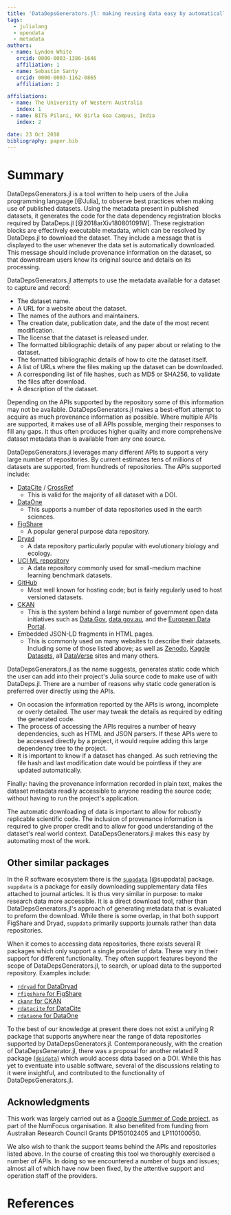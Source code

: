 ```yaml
---
title: 'DataDepsGenerators.jl: making reusing data easy by automatically generating DataDeps.jl registration code'
tags:
  - julialang
  - opendata
  - metadata
authors:
 - name: Lyndon White
   orcid: 0000-0003-1386-1646
   affiliation: 1
 - name: Sebastin Santy
   orcid: 0000-0003-1162-0865
   affiliation: 2

affiliations:
 - name: The University of Western Australia
   index: 1
 - name: BITS Pilani, KK Birla Goa Campus, India
   index: 2

date: 23 Oct 2018
bibliography: paper.bib
---
```


# Summary

DataDepsGenerators.jl is a tool written to help users of the Julia programming language [@Julia],
to observe best practices when making use of published datasets.
Using the metadata present in published datasets, it generates the code for the data dependency registration blocks required by DataDeps.jl [@2018arXiv180801091W].
These registration blocks are effectively executable metadata,
which can be resolved by DataDeps.jl to download the dataset.
They include a message that is displayed to the user whenever the data set is automatically downloaded.
This message should include provenance information on the dataset,
so that downstream users know its original source and details on its processing.

DataDepsGenerators.jl attempts to use the metadata available for a dataset to capture and record:

 - The dataset name.
 - A URL for a website about the dataset.
 - The names of the authors and maintainers.
 - The creation date, publication date, and the date of the most recent modification.
 - The license that the dataset is released under.
 - The formatted bibliographic details of any paper about or relating to the dataset.
 - The formatted bibliographic details of how to cite the dataset itself.
 - A list of URLs where the files making up the dataset can be downloaded.
 - A corresponding list of file hashes, such as MD5 or SHA256, to validate the files after download.
 - A description of the dataset.

Depending on the APIs supported by the repository some of this information may not be available.
DataDepsGenerators.jl makes a best-effort attempt to acquire as much provenance information as possible.
Where multiple APIs are supported, it makes use of all APIs possible, merging their responses to fill any gaps.
It thus often produces higher quality and more comprehensive dataset metadata than is available from any one source.

DataDepsGenerators.jl leverages many different APIs to support a very large number of repositories.
By current estimates tens of millions of datasets are supported, from hundreds of repositories.
The APIs supported include:

 - [DataCite](https://datacite.org/) / [CrossRef](https://www.crossref.org/)
    - This is valid for the majority of all dataset with a DOI.
 - [DataOne](https://www.dataone.org/)
    - This supports a number of data repositories used in the earth sciences.
 - [FigShare](http://figshare.com/)
    - A popular general purpose data repository.
 - [Dryad](http://datadryad.org/)
    - A data repository particularly popular with evolutionary biology and ecology.
 - [UCI ML repository](https://archive.ics.uci.edu/ml/)
    - A data repository commonly used for small-medium machine learning benchmark datasets.
 - [GitHub](https://github.com)
    - Most well known for hosting code; but is fairly regularly used to host versioned datasets.
 - [CKAN](http://ckan.org/)
    - This is the system behind a large number of government open data initiatives such as [Data.Gov](https://data.gov), [data.gov.au](https://data.gov.au/), and the [European Data Portal](https://www.europeandataportal.eu/).
 - Embedded JSON-LD fragments in HTML pages.
    - This is commonly used on many websites to describe their datasets. Including some of those listed above; as well as [Zenodo](https://zenodo.org/), [Kaggle Datasets](https://www.kaggle.com/datasets), all [DataVerse](https://dataverse.org/) sites and many others.


DataDepsGenerators.jl as the name suggests, generates static code which the user can add into their project's Julia source code to make use of with DataDeps.jl.
There are a number of reasons why static code generation is preferred over directly using the APIs.

 - On occasion the information reported by the APIs is wrong, incomplete or overly detailed. The user may tweak the details as required by  editing the generated code.
 - The process of accessing the APIs requires a number of heavy dependencies, such as HTML and JSON parsers. If these APIs were to be accessed directly by a project, it would require adding this large dependency tree to the project.
 - It is important to know if a dataset has changed. As such retrieving the file hash and last modification date would be pointless if they are updated automatically.
 
Finally: having the provenance information recorded in plain text, makes the dataset metadata readily accessible to anyone reading the source code; without having to run the project's application.



The automatic downloading of data is important to allow for robustly replicable scientific code.
The inclusion of provenance information is required to give proper credit and to allow for good understanding of the dataset's real world context.
DataDepsGenerators.jl makes this easy by automating most of the work.


## Other similar packages
In the R software ecosystem  there is the [`suppdata`](https://github.com/ropensci/suppdata) [@suppdata] package.
`suppdata` is a package for easily downloading supplementary data files attached to journal articles.
It is thus very similar in purpose: to make research data more accessible.
It is a direct download tool, rather than DataDepsGenerators.jl's approach of generating metadata that is evaluated to preform the download.
While there is some overlap, in that both support FigShare and Dryad,
`suppdata` primarily supports journals rather than data repositories.

When it comes to accessing data repositories, there exists several R packages which only support a single provider of data.
These vary in their support for different functionality.
They often support features beyond the scope of DataDepsGenerators.jl, to search, or upload data to the supported repository.
Examples include:

 - [`rdryad` for DataDryad](https://github.com/ropensci/rdryad)
 - [`rfigshare` for FigShare](https://github.com/ropensci/rfigshare)
 - [`ckanr` for CKAN](https://github.com/ropensci/ckanr)
 - [`rdatacite` for DataCite](https://github.com/ropensci/rdatacite)
 - [`rdataone` for DataOne](https://github.com/DataONEorg/rdataone)

To the best of our knowledge at present there does not exist a unifying R package that supports anywhere near the range of data repositories supported by DataDepsGenerators.jl.
Contemporaneously, with the creation of DataDepsGenerator.jl,
there was a proposal for another related R package ([`doidata`](https://github.com/ropenscilabs/doidata)) which would access data based on a DOI.
While this has yet to eventuate into usable software, several of the discussions relating to it were insightful,
and contributed to the functionality of DataDepsGenerators.jl.


## Acknowledgments
 
This work was largely carried out as a [Google Summer of Code project](https://medium.com/@sebastinsanty/google-summer-of-code-2018-julia-computing-report-8d3f553d7050), as part of the NumFocus organisation.
It also benefited from funding from Australian Research Council Grants DP150102405 and LP110100050.

We also wish to thank the support teams behind the APIs and repositories listed above.
In the course of creating this tool we thoroughly exercised a number of APIs.
In doing so we encountered a number of bugs and issues; almost all of which have now been fixed,
by the attentive support and operation staff of the providers.


# References
